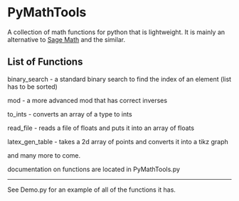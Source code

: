 # PyMathTools
A collection of math functions for python that is lightweight. It is mainly an alternative to [Sage Math](http://www.sagemath.org/) and the similar.

## List of Functions

binary_search - a standard binary search to find the index of an element (list has to be sorted)


mod - a more advanced mod that has correct inverses

to_ints - converts an array of a type to ints

read_file - reads a file of floats and puts it into an array of floats

latex_gen_table - takes a 2d array of points and converts it into a tikz graph

and many more to come.

documentation on functions are located in PyMathTools.py

---
See Demo.py for an example of all of the functions it has.
